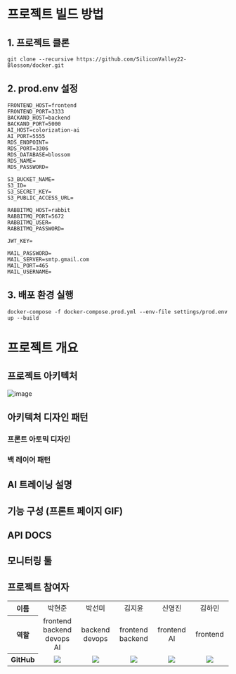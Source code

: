 # 프로젝트 빌드 방법
## 1. 프로젝트 클론
```
git clone --recursive https://github.com/SiliconValley22-Blossom/docker.git
```

## 2. prod.env 설정
```
FRONTEND_HOST=frontend
FRONTEND_PORT=3333  
BACKAND_HOST=backend
BACKAND_PORT=5000
AI_HOST=colorization-ai
AI_PORT=5555
RDS_ENDPOINT=
RDS_PORT=3306
RDS_DATABASE=blossom 
RDS_NAME=
RDS_PASSWORD=

S3_BUCKET_NAME=
S3_ID=
S3_SECRET_KEY=
S3_PUBLIC_ACCESS_URL=

RABBITMQ_HOST=rabbit
RABBITMQ_PORT=5672
RABBITMQ_USER=
RABBITMQ_PASSWORD=

JWT_KEY=

MAIL_PASSWORD=
MAIL_SERVER=smtp.gmail.com
MAIL_PORT=465
MAIL_USERNAME=
```

## 3. 배포 환경 실행
```
docker-compose -f docker-compose.prod.yml --env-file settings/prod.env up --build
```



# 프로젝트 개요


## 프로젝트 아키텍처
![image](https://user-images.githubusercontent.com/55674648/182015290-475222f1-9a9d-4d0d-916d-2d775421f7b5.png)


## 아키텍처 디자인 패턴
### 프론트 아토믹 디자인
### 백 레이어 패턴

## AI 트레이닝 설명

## 기능 구성 (프론트 페이지 GIF)

## API DOCS

## 모니터링 툴

## 프로젝트 참여자
<table width="950">
    <thead>
    </thead>
    <tbody>
    <tr>
        <th>이름</th>
        <td width="100" align="center">박현준</td>
        <td width="100" align="center">박선미</td>
        <td width="100" align="center">김지윤</td>
        <td width="100" align="center">신영진</td>
        <td width="100" align="center">김하민</td>
    </tr>
    <tr>
        <th>역할</th>
        <td width="150" align="center">
            frontend<br>
            backend<br>
            devops<br>
            AI<br>
        </td>
        <td width="150" align="center">
            backend<br>
            devops<br>
        </td>
        <td width="150" align="center">
            frontend<br>
            backend<br>
        </td>
        <td width="150" align="center">
            frontend<br>
            AI<br>
        </td>
        <td width="150" align="center">
            frontend<br>
        </td>
    </tr>
    <tr>
        <th>GitHub</th>
        <td width="100" align="center">
            <a href="https://github.com/phjppo0918">
                <img src="http://img.shields.io/badge/phjppo0918-green?style=social&logo=github"/>
            </a>
        </td>
        <td width="100" align="center">
            <a href="https://github.com/SEONMl">
                <img src="http://img.shields.io/badge/SEONMl-green?style=social&logo=github"/>
            </a>
        </td>
        <td width="100" align="center">
            <a href="https://github.com/zyooniverse">
                <img src="http://img.shields.io/badge/zyooniverse-green?style=social&logo=github"/>
            </a>
        </td>
        <td width="100" align="center">
            <a href="https://github.com/yjshin229">
                <img src="http://img.shields.io/badge/yjshin229-green?style=social&logo=github"/>
            </a>
        </td>
        <td width="100" align="center">
            <a href="https://github.com/hamin924">
                <img src="http://img.shields.io/badge/hamin924-green?style=social&logo=github"/>
            </a>
        </td>
    </tr>
    </tbody>
</table>
